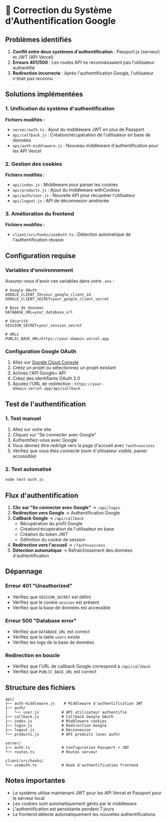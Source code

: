 # 🔧 Correction du Système d'Authentification Google

## Problèmes identifiés

1. **Conflit entre deux systèmes d'authentification** : Passport.js (serveur) et JWT (API Vercel)
2. **Erreurs 401/500** : Les routes API ne reconnaissaient pas l'utilisateur authentifié
3. **Redirection incorrecte** : Après l'authentification Google, l'utilisateur n'était pas reconnu

## Solutions implémentées

### 1. Unification du système d'authentification

**Fichiers modifiés :**
- `server/auth.ts` : Ajout du middleware JWT en plus de Passport
- `api/callback.js` : Création/récupération de l'utilisateur en base de données
- `api/auth-middleware.js` : Nouveau middleware d'authentification pour les API Vercel

### 2. Gestion des cookies

**Fichiers modifiés :**
- `api/index.js` : Middleware pour parser les cookies
- `api/products.js` : Ajout du middleware withCookies
- `api/auth/user.js` : Nouvelle API pour récupérer l'utilisateur
- `api/logout.js` : API de déconnexion améliorée

### 3. Amélioration du frontend

**Fichiers modifiés :**
- `client/src/hooks/useAuth.ts` : Détection automatique de l'authentification réussie

## Configuration requise

### Variables d'environnement

Assurez-vous d'avoir ces variables dans votre `.env` :

```env
# Google OAuth
GOOGLE_CLIENT_ID=your_google_client_id
GOOGLE_CLIENT_SECRET=your_google_client_secret

# Base de données
DATABASE_URL=your_database_url

# Sécurité
SESSION_SECRET=your_session_secret

# URLs
PUBLIC_BASE_URL=https://your-domain.vercel.app
```

### Configuration Google OAuth

1. Allez sur [Google Cloud Console](https://console.cloud.google.com/)
2. Créez un projet ou sélectionnez un projet existant
3. Activez l'API Google+ API
4. Créez des identifiants OAuth 2.0
5. Ajoutez l'URL de redirection : `https://your-domain.vercel.app/api/callback`

## Test de l'authentification

### 1. Test manuel

1. Allez sur votre site
2. Cliquez sur "Se connecter avec Google"
3. Authentifiez-vous avec Google
4. Vous devriez être redirigé vers la page d'accueil avec `?auth=success`
5. Vérifiez que vous êtes connecté (nom d'utilisateur visible, panier accessible)

### 2. Test automatisé

```bash
node test-auth.js
```

## Flux d'authentification

1. **Clic sur "Se connecter avec Google"** → `/api/login`
2. **Redirection vers Google** → Authentification Google
3. **Callback Google** → `/api/callback`
   - Récupération du profil Google
   - Création/récupération de l'utilisateur en base
   - Création du token JWT
   - Définition du cookie de session
4. **Redirection vers l'accueil** → `/?auth=success`
5. **Détection automatique** → Rafraîchissement des données d'authentification

## Dépannage

### Erreur 401 "Unauthorized"

- Vérifiez que `SESSION_SECRET` est défini
- Vérifiez que le cookie `session` est présent
- Vérifiez que la base de données est accessible

### Erreur 500 "Database error"

- Vérifiez que `DATABASE_URL` est correct
- Vérifiez que la table `users` existe
- Vérifiez les logs de la base de données

### Redirection en boucle

- Vérifiez que l'URL de callback Google correspond à `/api/callback`
- Vérifiez que `PUBLIC_BASE_URL` est correct

## Structure des fichiers

```
api/
├── auth-middleware.js    # Middleware d'authentification JWT
├── auth/
│   └── user.js          # API utilisateur authentifié
├── callback.js          # Callback Google OAuth
├── index.js             # Middleware cookies
├── login.js             # Redirection Google
├── logout.js            # Déconnexion
└── products.js          # API produits (avec auth)

server/
├── auth.ts              # Configuration Passport + JWT
└── routes.ts            # Routes serveur

client/src/hooks/
└── useAuth.ts           # Hook d'authentification frontend
```

## Notes importantes

- Le système utilise maintenant JWT pour les API Vercel et Passport pour le serveur local
- Les cookies sont automatiquement gérés par le middleware
- L'authentification est persistante pendant 7 jours
- Le frontend détecte automatiquement les nouvelles authentifications
